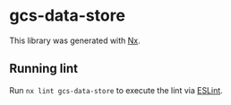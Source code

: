 # gcs-data-store

This library was generated with [Nx](https://nx.dev).

## Running lint

Run `nx lint gcs-data-store` to execute the lint via [ESLint](https://eslint.org/).
